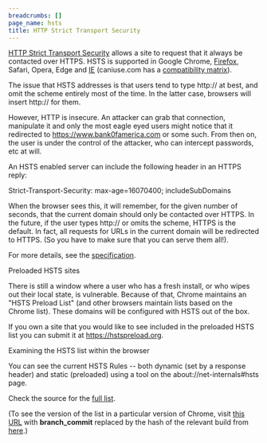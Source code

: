 ```yaml
---
breadcrumbs: []
page_name: hsts
title: HTTP Strict Transport Security
---
```


[HTTP Strict Transport Security](https://tools.ietf.org/html/rfc6797) allows a
site to request that it always be contacted over HTTPS. HSTS is supported in
Google Chrome,
[Firefox](https://blog.mozilla.org/security/2012/11/01/preloading-hsts/),
Safari, Opera, Edge and
[IE](https://web.archive.org/web/20150217020413/https://blogs.msdn.com/b/ie/archive/2015/02/16/http-strict-transport-security-comes-to-internet-explorer.aspx)
(caniuse.com has a [compatibility
matrix](https://caniuse.com/#feat=stricttransportsecurity)).

The issue that HSTS addresses is that users tend to type http:// at best, and
omit the scheme entirely most of the time. In the latter case, browsers will
insert http:// for them.

However, HTTP is insecure. An attacker can grab that connection, manipulate it
and only the most eagle eyed users might notice that it redirected to
https://www.bank0famerica.com or some such. From then on, the user is under the
control of the attacker, who can intercept passwords, etc at will.

An HSTS enabled server can include the following header in an HTTPS reply:

Strict-Transport-Security: max-age=16070400; includeSubDomains

When the browser sees this, it will remember, for the given number of seconds,
that the current domain should only be contacted over HTTPS. In the future, if
the user types http:// or omits the scheme, HTTPS is the default. In fact, all
requests for URLs in the current domain will be redirected to HTTPS. (So you
have to make sure that you can serve them all!).

For more details, see the [specification](https://tools.ietf.org/html/rfc6797).

Preloaded HSTS sites

There is still a window where a user who has a fresh install, or who wipes out
their local state, is vulnerable. Because of that, Chrome maintains an "HSTS
Preload List" (and other browsers maintain lists based on the Chrome list).
These domains will be configured with HSTS out of the box.

If you own a site that you would like to see included in the preloaded HSTS list
you can submit it at <https://hstspreload.org>.

Examining the HSTS list within the browser

You can see the current HSTS Rules -- both dynamic (set by a response header)
and static (preloaded) using a tool on the about://net-internals#hsts page.

Check the source for the [full
list](https://cs.chromium.org/chromium/src/net/http/transport_security_state_static.json).

(To see the version of the list in a particular version of Chrome, visit [this
URL](https://chromium.googlesource.com/chromium/src/+/__branch_commit__/net/http/transport_security_state_static.json)
with __branch_commit__ replaced by the hash of the relevant build from
[here](https://omahaproxy.appspot.com/).)